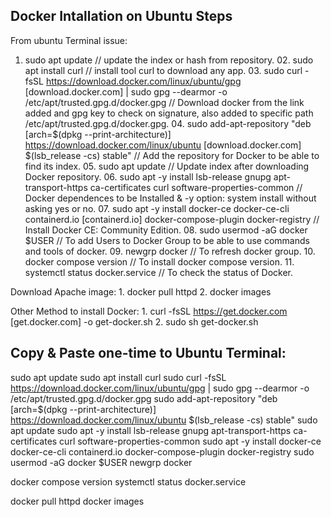 Docker Intallation on Ubuntu Steps
-----------------------------------
From ubuntu Terminal issue:
  01. sudo apt update                                                                                                                                             // update the index or hash from repository.
	02. sudo apt install curl                                                                                                                                       // install tool curl to download any app.
	03. sudo curl -fsSL https://download.docker.com/linux/ubuntu/gpg [download.docker.com] | sudo gpg --dearmor -o /etc/apt/trusted.gpg.d/docker.gpg                // Download docker from the link added and gpg key to check on signature, also added to specific path /etc/apt/trusted.gpg.d/docker.gpg.
	04. sudo add-apt-repository "deb [arch=$(dpkg --print-architecture)] https://download.docker.com/linux/ubuntu [download.docker.com] $(lsb_release -cs) stable"  // Add the repository for Docker to be able to find its index.
	05. sudo apt update                                                                                                                                             // Update index after downloading Docker repository.
	06. sudo apt -y install lsb-release gnupg apt-transport-https ca-certificates curl software-properties-common                                                   // Docker dependences to be Installed & -y option: system install without asking yes or no.
	07. sudo apt -y install docker-ce docker-ce-cli containerd.io [containerd.io] docker-compose-plugin docker-registry                                             // Install Docker CE: Community Edition.
	08. sudo usermod -aG docker $USER                                                                                                                               // To add Users to Docker Group to be able to use commands and tools of docker.
	09. newgrp docker                                                                                                                                               // To refresh docker group. 
	10. docker compose version                                                                                                                                      // To install docker compose version.
	11. systemctl status docker.service                                                                                                                             // To check the status of Docker.

Download Apache image:
	1. docker pull httpd
	2. docker images


Other Method to install Docker:
	1. curl -fsSL  https://get.docker.com [get.docker.com] -o get-docker.sh
  2. sudo sh get-docker.sh


Copy & Paste one-time to Ubuntu Terminal:
-----------------------------------------
sudo apt update
sudo apt install curl
sudo curl -fsSL https://download.docker.com/linux/ubuntu/gpg | sudo gpg --dearmor -o /etc/apt/trusted.gpg.d/docker.gpg
sudo add-apt-repository "deb [arch=$(dpkg --print-architecture)] https://download.docker.com/linux/ubuntu $(lsb_release -cs) stable"
sudo apt update
sudo apt -y install lsb-release gnupg apt-transport-https ca-certificates curl software-properties-common
sudo apt -y install docker-ce docker-ce-cli containerd.io docker-compose-plugin docker-registry
sudo usermod -aG docker $USER
newgrp docker

docker compose version
systemctl status docker.service

docker pull httpd
docker images
